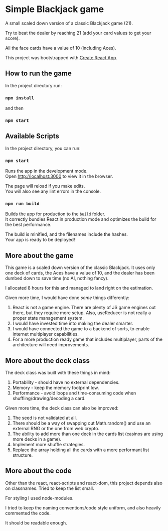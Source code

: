 # Simple Blackjack game

A small scaled down version of a classic Blackjack game (21).

Try to beat the dealer by reaching 21 (add your card values to get your score).

All the face cards have a value of 10 (including Aces). 

This project was bootstrapped with [Create React App](https://github.com/facebook/create-react-app).

## How to run the game
In the project directory run:

### `npm install`
and then
### `npm start`

## Available Scripts

In the project directory, you can run:

### `npm start`

Runs the app in the development mode.\
Open [http://localhost:3000](http://localhost:3000) to view it in the browser.

The page will reload if you make edits.\
You will also see any lint errors in the console.

### `npm run build`

Builds the app for production to the `build` folder.\
It correctly bundles React in production mode and optimizes the build for the best performance.

The build is minified, and the filenames include the hashes.\
Your app is ready to be deployed!


## More about the game
This game is a scaled down version of the classic Blackjack. It uses only one deck of cards, the Aces have a value of 10,
and the dealer has been dumbed down to save time (no AI, nothing fancy).

I allocated 8 hours for this and managed to land right on the estimation.

Given more time, I would have done *some* things differently:

1. React is not a game engine. There are plenty of JS game engines out there, but they require more setup. Also, useReducer
   is not really a proper state management system.
2. I would have invested time into making the dealer smarter.
3. I would have connected the game to a backend of sorts, to enable internet multiplayer capabilities.
4. For a more production ready game that includes multiplayer, parts of the architecture will need improvements. 

## More about the deck class
The deck class was built with these things in mind:
1. Portability - should have no external dependencies.
2. Memory - keep the memory footprint low.
3. Performance - avoid loops and time-consuming code when shuffling/drawing/decoding a card. 

Given more time, the deck class can also be improved:
1. The seed is not validated at all.
2. There should be a way of swapping out Math.random() and use an external RNG or the one from web crypto.
3. The ability to add more than one deck in the cards list (casinos are using more decks in a game).
4. Implement more shuffle strategies.
5. Replace the array holding all the cards with a more performant list structure. 

## More about the code
Other than the react, react-scripts and react-dom, this project depends also on classnames. Tried to keep the list small. 

For styling I used node-modules.

I tried to keep the naming conventions/code style uniform, and also heavily commented the code.

It should be readable enough.